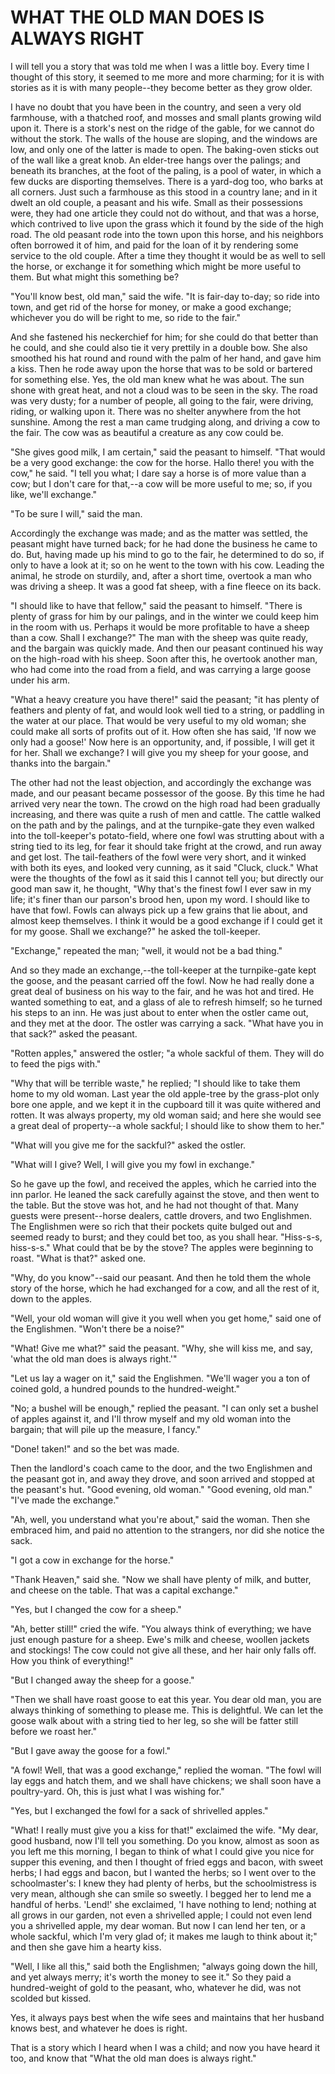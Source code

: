# WHAT THE OLD MAN DOES IS ALWAYS RIGHT

I will tell you a story that was told me when I was a little
boy. Every time I thought of this story, it seemed to me more and more
charming; for it is with stories as it is with many people--they
become better as they grow older.

I have no doubt that you have been in the country, and seen a very
old farmhouse, with a thatched roof, and mosses and small plants
growing wild upon it. There is a stork's nest on the ridge of the
gable, for we cannot do without the stork. The walls of the house
are sloping, and the windows are low, and only one of the latter is
made to open. The baking-oven sticks out of the wall like a great
knob. An elder-tree hangs over the palings; and beneath its
branches, at the foot of the paling, is a pool of water, in which a
few ducks are disporting themselves. There is a yard-dog too, who
barks at all corners. Just such a farmhouse as this stood in a country
lane; and in it dwelt an old couple, a peasant and his wife. Small
as their possessions were, they had one article they could not do
without, and that was a horse, which contrived to live upon the
grass which it found by the side of the high road. The old peasant
rode into the town upon this horse, and his neighbors often borrowed
it of him, and paid for the loan of it by rendering some service to
the old couple. After a time they thought it would be as well to
sell the horse, or exchange it for something which might be more
useful to them. But what might this something be?

"You'll know best, old man," said the wife. "It is fair-day
to-day; so ride into town, and get rid of the horse for money, or make
a good exchange; whichever you do will be right to me, so ride to the
fair."

And she fastened his neckerchief for him; for she could do that
better than he could, and she could also tie it very prettily in a
double bow. She also smoothed his hat round and round with the palm of
her hand, and gave him a kiss. Then he rode away upon the horse that
was to be sold or bartered for something else. Yes, the old man knew
what he was about. The sun shone with great heat, and not a cloud
was to be seen in the sky. The road was very dusty; for a number of
people, all going to the fair, were driving, riding, or walking upon
it. There was no shelter anywhere from the hot sunshine. Among the
rest a man came trudging along, and driving a cow to the fair. The cow
was as beautiful a creature as any cow could be.

"She gives good milk, I am certain," said the peasant to
himself. "That would be a very good exchange: the cow for the horse.
Hallo there! you with the cow," he said. "I tell you what; I dare
say a horse is of more value than a cow; but I don't care for that,--a
cow will be more useful to me; so, if you like, we'll exchange."

"To be sure I will," said the man.

Accordingly the exchange was made; and as the matter was
settled, the peasant might have turned back; for he had done the
business he came to do. But, having made up his mind to go to the
fair, he determined to do so, if only to have a look at it; so on he
went to the town with his cow. Leading the animal, he strode on
sturdily, and, after a short time, overtook a man who was driving a
sheep. It was a good fat sheep, with a fine fleece on its back.

"I should like to have that fellow," said the peasant to
himself. "There is plenty of grass for him by our palings, and in
the winter we could keep him in the room with us. Perhaps it would
be more profitable to have a sheep than a cow. Shall I exchange?"
The man with the sheep was quite ready, and the bargain was
quickly made. And then our peasant continued his way on the
high-road with his sheep. Soon after this, he overtook another man,
who had come into the road from a field, and was carrying a large
goose under his arm.

"What a heavy creature you have there!" said the peasant; "it
has plenty of feathers and plenty of fat, and would look well tied
to a string, or paddling in the water at our place. That would be very
useful to my old woman; she could make all sorts of profits out of it.
How often she has said, 'If now we only had a goose!' Now here is an
opportunity, and, if possible, I will get it for her. Shall we
exchange? I will give you my sheep for your goose, and thanks into the
bargain."

The other had not the least objection, and accordingly the
exchange was made, and our peasant became possessor of the goose. By
this time he had arrived very near the town. The crowd on the high
road had been gradually increasing, and there was quite a rush of
men and cattle. The cattle walked on the path and by the palings,
and at the turnpike-gate they even walked into the toll-keeper's
potato-field, where one fowl was strutting about with a string tied to
its leg, for fear it should take fright at the crowd, and run away and
get lost. The tail-feathers of the fowl were very short, and it winked
with both its eyes, and looked very cunning, as it said "Cluck,
cluck." What were the thoughts of the fowl as it said this I cannot
tell you; but directly our good man saw it, he thought, "Why that's
the finest fowl I ever saw in my life; it's finer than our parson's
brood hen, upon my word. I should like to have that fowl. Fowls can
always pick up a few grains that lie about, and almost keep
themselves. I think it would be a good exchange if I could get it
for my goose. Shall we exchange?" he asked the toll-keeper.

"Exchange," repeated the man; "well, it would not be a bad thing."

And so they made an exchange,--the toll-keeper at the
turnpike-gate kept the goose, and the peasant carried off the fowl.
Now he had really done a great deal of business on his way to the
fair, and he was hot and tired. He wanted something to eat, and a
glass of ale to refresh himself; so he turned his steps to an inn.
He was just about to enter when the ostler came out, and they met at
the door. The ostler was carrying a sack. "What have you in that
sack?" asked the peasant.

"Rotten apples," answered the ostler; "a whole sackful of them.
They will do to feed the pigs with."

"Why that will be terrible waste," he replied; "I should like to
take them home to my old woman. Last year the old apple-tree by the
grass-plot only bore one apple, and we kept it in the cupboard till it
was quite withered and rotten. It was always property, my old woman
said; and here she would see a great deal of property--a whole
sackful; I should like to show them to her."

"What will you give me for the sackful?" asked the ostler.

"What will I give? Well, I will give you my fowl in exchange."

So he gave up the fowl, and received the apples, which he
carried into the inn parlor. He leaned the sack carefully against
the stove, and then went to the table. But the stove was hot, and he
had not thought of that. Many guests were present--horse dealers,
cattle drovers, and two Englishmen. The Englishmen were so rich that
their pockets quite bulged out and seemed ready to burst; and they
could bet too, as you shall hear. "Hiss-s-s, hiss-s-s." What could
that be by the stove? The apples were beginning to roast. "What is
that?" asked one.

"Why, do you know"--said our peasant. And then he told them the
whole story of the horse, which he had exchanged for a cow, and all
the rest of it, down to the apples.

"Well, your old woman will give it you well when you get home,"
said one of the Englishmen. "Won't there be a noise?"

"What! Give me what?" said the peasant. "Why, she will kiss me,
and say, 'what the old man does is always right.'"

"Let us lay a wager on it," said the Englishmen. "We'll wager
you a ton of coined gold, a hundred pounds to the hundred-weight."

"No; a bushel will be enough," replied the peasant. "I can only
set a bushel of apples against it, and I'll throw myself and my old
woman into the bargain; that will pile up the measure, I fancy."

"Done! taken!" and so the bet was made.

Then the landlord's coach came to the door, and the two Englishmen
and the peasant got in, and away they drove, and soon arrived and
stopped at the peasant's hut. "Good evening, old woman." "Good
evening, old man." "I've made the exchange."

"Ah, well, you understand what you're about," said the woman. Then
she embraced him, and paid no attention to the strangers, nor did
she notice the sack.

"I got a cow in exchange for the horse."

"Thank Heaven," said she. "Now we shall have plenty of milk, and
butter, and cheese on the table. That was a capital exchange."

"Yes, but I changed the cow for a sheep."

"Ah, better still!" cried the wife. "You always think of
everything; we have just enough pasture for a sheep. Ewe's milk and
cheese, woollen jackets and stockings! The cow could not give all
these, and her hair only falls off. How you think of everything!"

"But I changed away the sheep for a goose."

"Then we shall have roast goose to eat this year. You dear old
man, you are always thinking of something to please me. This is
delightful. We can let the goose walk about with a string tied to
her leg, so she will be fatter still before we roast her."

"But I gave away the goose for a fowl."

"A fowl! Well, that was a good exchange," replied the woman.
"The fowl will lay eggs and hatch them, and we shall have chickens; we
shall soon have a poultry-yard. Oh, this is just what I was wishing
for."

"Yes, but I exchanged the fowl for a sack of shrivelled apples."

"What! I really must give you a kiss for that!" exclaimed the
wife. "My dear, good husband, now I'll tell you something. Do you
know, almost as soon as you left me this morning, I began to think
of what I could give you nice for supper this evening, and then I
thought of fried eggs and bacon, with sweet herbs; I had eggs and
bacon, but I wanted the herbs; so I went over to the schoolmaster's: I
knew they had plenty of herbs, but the schoolmistress is very mean,
although she can smile so sweetly. I begged her to lend me a handful
of herbs. 'Lend!' she exclaimed, 'I have nothing to lend; nothing at
all grows in our garden, not even a shrivelled apple; I could not even
lend you a shrivelled apple, my dear woman. But now I can lend her
ten, or a whole sackful, which I'm very glad of; it makes me laugh
to think about it;" and then she gave him a hearty kiss.

"Well, I like all this," said both the Englishmen; "always going
down the hill, and yet always merry; it's worth the money to see
it." So they paid a hundred-weight of gold to the peasant, who,
whatever he did, was not scolded but kissed.

Yes, it always pays best when the wife sees and maintains that her
husband knows best, and whatever he does is right.

That is a story which I heard when I was a child; and now you have
heard it too, and know that "What the old man does is always right."




